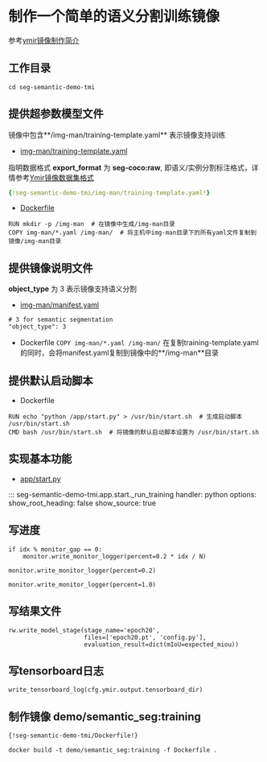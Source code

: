 # 制作一个简单的语义分割训练镜像

参考[ymir镜像制作简介](../overview/ymir-executor.md)

## 工作目录
```
cd seg-semantic-demo-tmi
```

## 提供超参数模型文件

镜像中包含**/img-man/training-template.yaml** 表示镜像支持训练

- [img-man/training-template.yaml](https://github.com/modelai/ymir-executor-fork/tree/ymir-dev/seg-semantic-demo-tmi/img-man/training-template.yaml)

指明数据格式 **export_format** 为 **seg-coco:raw**, 即语义/实例分割标注格式，详情参考[Ymir镜像数据集格式](../overview/dataset-format.md)

```yaml
{!seg-semantic-demo-tmi/img-man/training-template.yaml!}
```

- [Dockerfile](https://github.com/modelai/ymir-executor-fork/tree/ymir-dev/seg-semantic-demo-tmi/Dockerfile)

```
RUN mkdir -p /img-man  # 在镜像中生成/img-man目录
COPY img-man/*.yaml /img-man/  # 将主机中img-man目录下的所有yaml文件复制到镜像/img-man目录
```

## 提供镜像说明文件

**object_type** 为 3 表示镜像支持语义分割

- [img-man/manifest.yaml](https://github.com/modelai/ymir-executor-fork/tree/ymir-dev/seg-semantic-demo-tmi/img-man/manifest.yaml)
```
# 3 for semantic segmentation
"object_type": 3
```

- Dockerfile
`COPY img-man/*.yaml /img-man/` 在复制training-template.yaml的同时，会将manifest.yaml复制到镜像中的**/img-man**目录

## 提供默认启动脚本

- Dockerfile
```
RUN echo "python /app/start.py" > /usr/bin/start.sh  # 生成启动脚本 /usr/bin/start.sh
CMD bash /usr/bin/start.sh  # 将镜像的默认启动脚本设置为 /usr/bin/start.sh
```

## 实现基本功能

- [app/start.py](https://github.com/modelai/ymir-executor-fork/tree/ymir-dev/seg-semantic-demo-tmi/app/start.py)

::: seg-semantic-demo-tmi.app.start._run_training
    handler: python
    options:
      show_root_heading: false
      show_source: true

## 写进度

```
if idx % monitor_gap == 0:
    monitor.write_monitor_logger(percent=0.2 * idx / N)

monitor.write_monitor_logger(percent=0.2)

monitor.write_monitor_logger(percent=1.0)
```

## 写结果文件

```
rw.write_model_stage(stage_name='epoch20',
                     files=['epoch20.pt', 'config.py'],
                     evaluation_result=dict(mIoU=expected_miou))
```

## 写tensorboard日志

```
write_tensorboard_log(cfg.ymir.output.tensorboard_dir)
```

## 制作镜像 demo/semantic_seg:training

```dockerfile
{!seg-semantic-demo-tmi/Dockerfile!}
```

```
docker build -t demo/semantic_seg:training -f Dockerfile .
```
